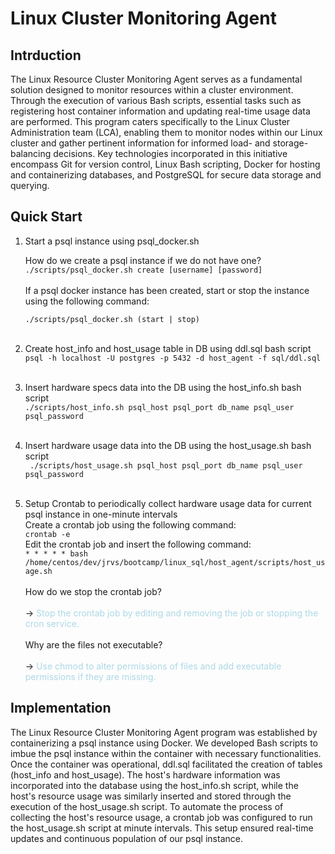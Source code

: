 # Linux Cluster Monitoring Agent
## Intrduction
The Linux Resource Cluster Monitoring Agent serves as a fundamental solution designed to monitor resources within a cluster environment. Through the execution of various Bash scripts, essential tasks such as registering host container information and updating real-time usage data are performed. This program caters specifically to the Linux Cluster Administration team (LCA), enabling them to monitor nodes within our Linux cluster and gather pertinent information for informed load- and storage-balancing decisions. Key technologies incorporated in this initiative encompass Git for version control, Linux Bash scripting, Docker for hosting and containerizing databases, and PostgreSQL for secure data storage and querying.
## Quick Start
1. Start a psql instance using psql_docker.sh

   How do we create a psql instance if we do not have one?
`./scripts/psql_docker.sh create [username] [password]`
<br></br>
   If a psql docker instance has been created, start or stop the instance using the following command:

   `./scripts/psql_docker.sh (start | stop)`<br></br>
2. Create host_info and host_usage table in DB using ddl.sql bash script
`psql -h localhost -U postgres -p 5432 -d host_agent -f sql/ddl.sql`
<br></br>
3. Insert hardware specs data into the DB using the host_info.sh bash script</br>
`./scripts/host_info.sh psql_host psql_port db_name psql_user psql_password`
<br></br>
4. Insert hardware usage data into the DB using the host_usage.sh bash script</br>
` ./scripts/host_usage.sh psql_host psql_port db_name psql_user psql_password`<br></br>
5. Setup Crontab to periodically collect hardware usage data for current psql instance in one-minute intervals</br>
   Create a crontab job using the following command:</br>
`crontab -e`</br>
   Edit the crontab job and insert the following command:</br>
`* * * * * bash /home/centos/dev/jrvs/bootcamp/linux_sql/host_agent/scripts/host_usage.sh`
<br></br>
   How do we stop the crontab job?<br></br>
-> <font color=lightblue>Stop the crontab job by editing and removing the job or stopping the cron service.<br></br></font>
   Why are the files not executable?<br></br>
-> <font color=lightblue>Use chmod to alter permissions of files and add executable permissions if they are missing.</font>
## Implementation
The Linux Resource Cluster Monitoring Agent program was established by containerizing a psql instance using Docker. We developed Bash scripts to imbue the psql instance within the container with necessary functionalities. Once the container was operational, ddl.sql facilitated the creation of tables (host_info and host_usage). The host's hardware information was incorporated into the database using the host_info.sh script, while the host's resource usage was similarly inserted and stored through the execution of the host_usage.sh script. To automate the process of collecting the host's resource usage, a crontab job was configured to run the host_usage.sh script at minute intervals. This setup ensured real-time updates and continuous population of our psql instance.
<br></br>












      

 
